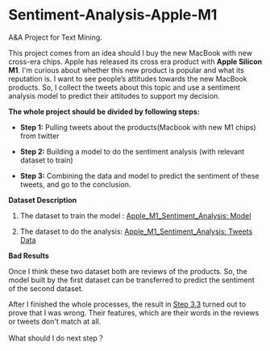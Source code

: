 # Sentiment-Analysis-Apple-M1
A&A Project for Text Mining. 

This project comes from an idea should I buy the new MacBook with new cross-era chips. Apple has released its cross era product with **Apple Silicon M1**. I'm curious about whether this new product is popular and what its reputation is. I want to see people’s attitudes towards the new MacBook products. So, I collect the tweets about this topic and use a sentiment analysis model to predict their attitudes to support my decision. 

**The whole project should be divided by following steps:**

- **Step 1:** Pulling tweets about the products(Macbook with new M1 chips) from twitter

- **Step 2:** Building a model to do the sentiment analysis (with relevant dataset to train)

- **Step 3:** Combining the data and model to predict the sentiment of these tweets, and go to the conclusion.

  

**Dataset Description**

1. The dataset to train the model : [Apple_M1_Sentiment_Analysis: Model](https://moodle.umt.edu/mod/hsuforum/discuss.php?d=729836)

2. The dataset to do the analysis: [Apple_M1_Sentiment_Analysis: Tweets Data](https://moodle.umt.edu/mod/hsuforum/discuss.php?d=729837)



**Bad Results**

Once I think these two dataset both are reviews of the products. So, the model built by the first dataset can be transferred to predict the sentiment of the second dataset.

After I finished the whole processes, the result in [Step 3.3](https://github.com/hongshenlee/Sentiment-Analysis-Apple-M1/blob/main/Step_3_Predict_Sentiment.ipynb) turned out to prove that I was wrong. Their features, which are their words in the reviews or tweets don't match at all.

What should I do next step？
